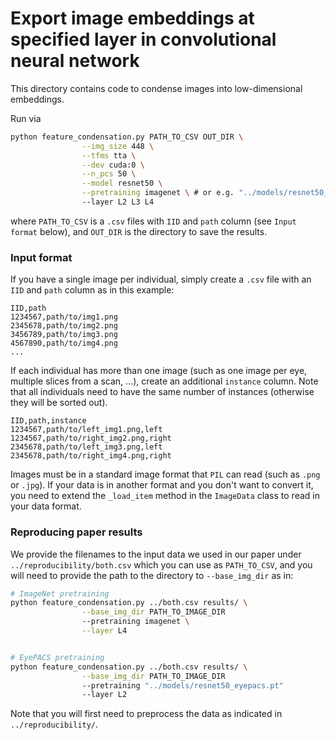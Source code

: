 # Export image embeddings at specified layer in convolutional neural network

This directory contains code to condense images into low-dimensional embeddings.

Run via
```bash
python feature_condensation.py PATH_TO_CSV OUT_DIR \
                --img_size 448 \
                --tfms tta \
                --dev cuda:0 \
                --n_pcs 50 \
                --model resnet50 \
                --pretraining imagenet \ # or e.g. "../models/resnet50_eyepacs.pt"
                --layer L2 L3 L4
```
where `PATH_TO_CSV` is a `.csv` files with `IID` and `path` column (see `Input format` below), and `OUT_DIR` is the directory to save the results.


### Input format

If you have a single image per individual, simply create a `.csv` file with an `IID` and `path` column as in this example:
```CSV
IID,path
1234567,path/to/img1.png
2345678,path/to/img2.png
3456789,path/to/img3.png
4567890,path/to/img4.png
...
```

If each individual has more than one image (such as one image per eye, multiple slices from a scan, ...), create an additional `instance` column. Note that all individuals need to have the same number of instances (otherwise they will be sorted out).
```CSV
IID,path,instance
1234567,path/to/left_img1.png,left
1234567,path/to/right_img2.png,right
2345678,path/to/left_img3.png,left
2345678,path/to/right_img4.png,right
```

Images must be in a standard image format that `PIL` can read (such as `.png` or `.jpg`). If your data is in another format and you don't want to convert it, you need to extend the `_load_item` method in the `ImageData` class to read in your data format.


### Reproducing paper results

We provide the filenames to the input data we used in our paper under `../reproducibility/both.csv` which you can use as `PATH_TO_CSV`, and you will need to provide the path to the directory to `--base_img_dir` as in:

```bash
# ImageNet pretraining
python feature_condensation.py ../both.csv results/ \
                --base_img_dir PATH_TO_IMAGE_DIR
                --pretraining imagenet \
                --layer L4


# EyePACS pretraining
python feature_condensation.py ../both.csv results/ \
                --base_img_dir PATH_TO_IMAGE_DIR
                --pretraining "../models/resnet50_eyepacs.pt"
                --layer L2

```
Note that you will first need to preprocess the data as indicated in `../reproducibility/`.
